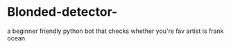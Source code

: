 # Blonded-detector-
a beginner friendly python bot that checks whether you're fav artist is frank ocean 

